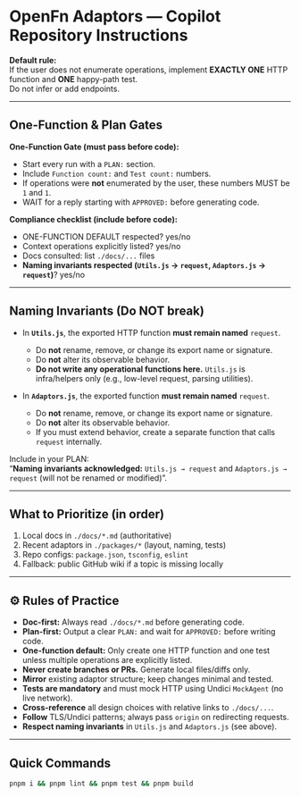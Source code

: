 # OpenFn Adaptors — Copilot Repository Instructions

**Default rule:**  
If the user does not enumerate operations, implement **EXACTLY ONE** HTTP function and **ONE** happy-path test.  
Do not infer or add endpoints.

---

## One-Function & Plan Gates

**One-Function Gate (must pass before code):**
- Start every run with a `PLAN:` section.
- Include `Function count:` and `Test count:` numbers.
- If operations were **not** enumerated by the user, these numbers MUST be `1` and `1`.
- WAIT for a reply starting with `APPROVED:` before generating code.

**Compliance checklist (include before code):**
- ONE-FUNCTION DEFAULT respected? yes/no  
- Context operations explicitly listed? yes/no  
- Docs consulted: list `./docs/...` files  
- **Naming invariants respected (`Utils.js` → `request`, `Adaptors.js` → `request`)**? yes/no  

---

## Naming Invariants (Do NOT break)

- In **`Utils.js`**, the exported HTTP function **must remain named** `request`.  
  - Do **not** rename, remove, or change its export name or signature.
  - Do **not** alter its observable behavior.
  - **Do not write any operational functions here.** `Utils.js` is infra/helpers only (e.g., low-level request, parsing utilities).


- In **`Adaptors.js`**, the exported function **must remain named** `request`.  
  - Do **not** rename, remove, or change its export name or signature.
  - Do **not** alter its observable behavior.  
  - If you must extend behavior, create a separate function that calls `request` internally.

Include in your PLAN:  
“**Naming invariants acknowledged:** `Utils.js → request` and `Adaptors.js → request` (will not be renamed or modified)”.

---

## What to Prioritize (in order)
1. Local docs in `./docs/*.md` (authoritative)
2. Recent adaptors in `./packages/*` (layout, naming, tests)
3. Repo configs: `package.json`, `tsconfig`, `eslint`
4. Fallback: public GitHub wiki if a topic is missing locally

---

## ⚙️ Rules of Practice
- **Doc-first:** Always read `./docs/*.md` before generating code.  
- **Plan-first:** Output a clear `PLAN:` and wait for `APPROVED:` before writing code.  
- **One-function default:** Only create one HTTP function and one test unless multiple operations are explicitly listed.  
- **Never create branches or PRs.** Generate local files/diffs only.  
- **Mirror** existing adaptor structure; keep changes minimal and tested.  
- **Tests are mandatory** and must mock HTTP using Undici `MockAgent` (no live network).  
- **Cross-reference** all design choices with relative links to `./docs/...`.  
- **Follow** TLS/Undici patterns; always pass `origin` on redirecting requests.  
- **Respect naming invariants** in `Utils.js` and `Adaptors.js` (see above).  

---

## Quick Commands
```bash
pnpm i && pnpm lint && pnpm test && pnpm build

